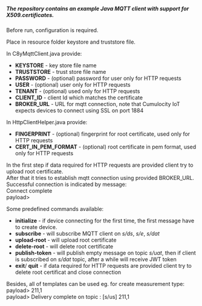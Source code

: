 ##### The repository contains an example Java MQTT client with support for X509.certificates.

Before run, configuration is required. 

Place in resource folder keystore and truststore file. 

In C8yMqttClient.java provide:

* **KEYSTORE** - key store file name
* **TRUSTSTORE** - trust store file name
* **PASSWORD** - (optional) password for user only for HTTP requests 
* **USER** - (optional) user only for HTTP requests
* **TENANT** - (optional) used only for HTTP requests
* **CLIENT_ID** - client Id which matches the certificate  
* **BROKER_URL** - URL for mqtt connection, note that Cumulocity IoT expects devices to connect using SSL on port 1884

In HttpClientHelper.java provide:

* **FINGERPRINT** - (optional) fingerprint for root certificate, used only for HTTP requests
* **CERT_IN_PEM_FORMAT** - (optional) root certificate in pem format, used only for HTTP requests

In the first step if data required for HTTP requests are provided client try to upload root certificate.  
After that it tries to establish mqtt connection using provided BROKER_URL.  
Successful connection is indicated by message:  
Connect complete  
payload>  

Some predefined commands available:
* **initialize** - if device connecting for the first time, the first message have to create device.  
* **subscribe** - will subscribe MQTT client on _s/ds_, _s/e_, _s/dat_  
* **upload-root** -  will upload root certificate  
* **delete-root** - will delete root certificate  
* **publish-token** - will publish empty message on topic _s/uat_, then if client is subscribed on _s/dat_ topic, after a while will receive JWT token  
* **exit**/ **quit** - if data required for HTTP requests are provided client try to delete root certificat and close connection    

Besides, all of templates can be used eg. for create measurement type:     
payload> 211,1  
payload> Delivery complete on topic : [s/us] 211,1